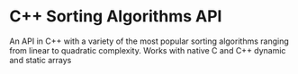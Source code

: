 # C++ Sorting Algorithms API

An API in C++ with a variety of the most popular sorting algorithms ranging from linear to quadratic complexity. Works with native C and C++ dynamic and static arrays



